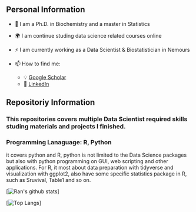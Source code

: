 ## Personal Information
- 🌱 I am a Ph.D. in Biochemistry and a master in Statistics
- :earth_africa: I am continue studing data science related courses online
- :zap: I am currently working as a Data Scientist & Biostatistician in Nemours

- 📫 How to find me: 
  - :bulb: [Google Scholar](https://scholar.google.com/citations?user=hMmoRWsAAAAJ&hl=en)
  - :office: [LinkedIn](https://www.linkedin.com/in/rzhang12/)

## Repositoriy Information
### This repositories covers multiple Data Scientist required skills studing materials and projects I finished.
### Programming Lanaguage: R, Python
it covers python and R, python is not limited to the Data Science packages but also with python programming on GUI, web scripting and other applications. For R, it most about data preparation with tidyverse and visualization with ggplot2, also have some specific statistics package in R, such as Sruvival, Table1 and so on. 




[![Ran's github stats](https://github-readme-stats.vercel.app/api?username=rzhang0716&count_private=true&show_icons=true&theme=radical&hide_rank=false)]

[![Top Langs](https://github-readme-stats.vercel.app/api/top-langs/?username=rzhang0716)]
